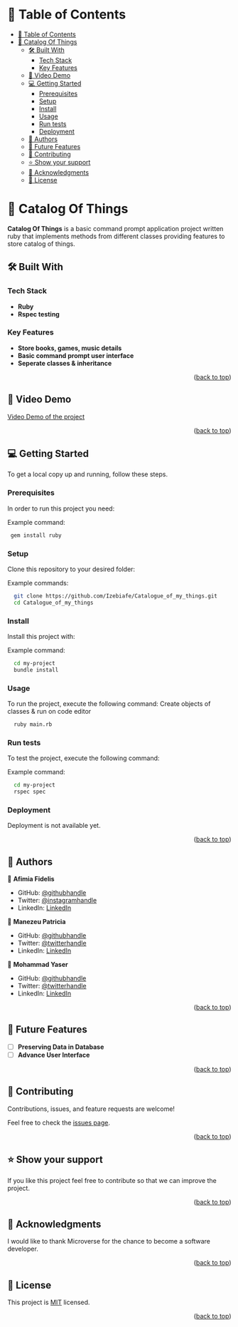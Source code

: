 # 📗 Table of Contents

- [📗 Table of Contents](#-table-of-contents)
- [📖 Catalog Of Things ](#-catalog-of-things-)
  - [🛠 Built With ](#-built-with-)
    - [Tech Stack ](#tech-stack-)
    - [Key Features ](#key-features-)
  - [🚀 Video Demo ](#-video-demo-)
  - [💻 Getting Started ](#-getting-started-)
    - [Prerequisites](#prerequisites)
    - [Setup](#setup)
    - [Install](#install)
    - [Usage](#usage)
    - [Run tests](#run-tests)
    - [Deployment](#deployment)
  - [👥 Authors ](#-authors-)
  - [🔭 Future Features ](#-future-features-)
  - [🤝 Contributing ](#-contributing-)
  - [⭐️ Show your support ](#️-show-your-support-)
  - [🙏 Acknowledgments ](#-acknowledgments-)
  - [📝 License ](#-license-)

# 📖 Catalog Of Things <a name="about-project"></a>

**Catalog Of Things** is a basic command prompt application project written ruby that implements methods from different classes providing features to store catalog of things.

## 🛠 Built With <a name="built-with"></a>

### Tech Stack <a name="tech-stack"></a>

- **Ruby**
- **Rspec testing**

### Key Features <a name="key-features"></a>

- **Store books, games, music details**
- **Basic command prompt user interface**
- **Seperate classes & inheritance**

<p align="right">(<a href="#readme-top">back to top</a>)</p>

## 🚀 Video Demo <a name="live-demo"></a>

[Video Demo of the project](https://drive.google.com/file/d/1UKg0XjCSn4g_ZkpL1L8d3tR9Joyyu5pJ/view?usp=sharing)

<p align="right">(<a href="#readme-top">back to top</a>)</p>

## 💻 Getting Started <a name="getting-started"></a>

To get a local copy up and running, follow these steps.

### Prerequisites

In order to run this project you need:

Example command:

```sh
 gem install ruby
```

### Setup

Clone this repository to your desired folder:

Example commands:

```sh
  git clone https://github.com/Izebiafe/Catalogue_of_my_things.git
  cd Catalogue_of_my_things
```

### Install

Install this project with:

Example command:

```sh
  cd my-project
  bundle install
```

### Usage

To run the project, execute the following command:
Create objects of classes & run on code editor

```sh
  ruby main.rb
```

### Run tests

To test the project, execute the following command:

Example command:

```sh
  cd my-project
  rspec spec
```

### Deployment

Deployment is not available yet.

<p align="right">(<a href="#readme-top">back to top</a>)</p>

## 👥 Authors <a name="authors"></a>

👤 **Afimia Fidelis**

- GitHub: [@githubhandle](https://github.com/Izebiafe)
- Twitter: [@instagramhandle](https://www.instagram.com/Izebiafe)
- LinkedIn: [LinkedIn](https://linkedin.com/in/Izebiafe)

👤 **Manezeu Patricia**

- GitHub: [@githubhandle](https://github.com/patriciachrysy)
- Twitter: [@twitterhandle](https://twitter.com/ManezeuP)
- LinkedIn: [LinkedIn](https://www.linkedin.com/in/manezeu-patricia-chrystelle/)

👤 **Mohammad Yaser**

- GitHub: [@githubhandle](https://github.com/MohammadYaser)
- Twitter: [@twitterhandle](https://twitter.com/Yaser_Safi19)
- LinkedIn: [LinkedIn](https://www.linkedin.com/in/mohammad-yaser-safi-a12083270)

<p align="right">(<a href="#readme-top">back to top</a>)</p>

## 🔭 Future Features <a name="future-features"></a>

- [ ] **Preserving Data in Database**
- [ ] **Advance User Interface**

<p align="right">(<a href="#readme-top">back to top</a>)</p>

## 🤝 Contributing <a name="contributing"></a>

Contributions, issues, and feature requests are welcome!

Feel free to check the [issues page](https://github.com/Izebiafe/Catalogue_of_my_things/issues).

<p align="right">(<a href="#readme-top">back to top</a>)</p>

## ⭐️ Show your support <a name="support"></a>

If you like this project feel free to contribute so that we can improve the project.

<p align="right">(<a href="#readme-top">back to top</a>)</p>

## 🙏 Acknowledgments <a name="acknowledgements"></a>

I would like to thank Microverse for the chance to become a software developer.

<p align="right">(<a href="#readme-top">back to top</a>)</p>

## 📝 License <a name="license"></a>

This project is [MIT](./LICENSE) licensed.

<p align="right">(<a href="#readme-top">back to top</a>)</p>
